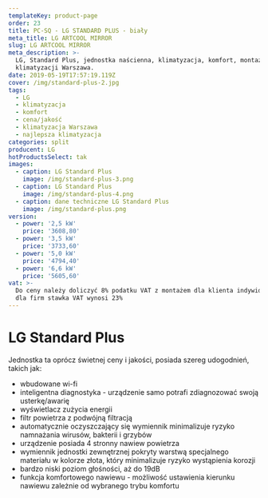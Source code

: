 ```yaml
---
templateKey: product-page
order: 23
title: PC-SQ - LG STANDARD PLUS - biały
meta_title: LG ARTCOOL MIRROR
slug: LG ARTCOOL MIRROR
meta_description: >-
  LG, Standard Plus, jednostka naścienna, klimatyzacja, komfort, montaż
  klimatyzacji Warszawa.
date: 2019-05-19T17:57:19.119Z
cover: /img/standard-plus-2.jpg
tags:
  - LG
  - klimatyzacja
  - komfort
  - cena/jakość
  - klimatyzacja Warszawa
  - najlepsza klimatyzacja
categories: split
producent: LG
hotProductsSelect: tak
images:
  - caption: LG Standard Plus
    image: /img/standard-plus-3.png
  - caption: LG Standard Plus
    image: /img/standard-plus-4.png
  - caption: dane techniczne LG Standard Plus
    image: /img/standard-plus.png
version:
  - power: '2,5 kW'
    price: '3608,80'
  - power: '3,5 kW'
    price: '3733,60'
  - power: '5,0 kW'
    price: '4794,40'
  - power: '6,6 kW'
    price: '5605,60'
vat: >-
  Do ceny należy doliczyć 8% podatku VAT z montażem dla klienta indywidualnego,
  dla firm stawka VAT wynosi 23%
---
```

# **LG Standard Plus**

Jednostka ta oprócz świetnej ceny i jakości, posiada szereg udogodnień, takich jak:

* wbudowane wi-fi
* inteligentna diagnostyka - urządzenie samo potrafi zdiagnozować swoją usterkę/awarię
* wyświetlacz zużycia energii
* filtr powietrza z podwójną filtracją 
* automatycznie oczyszczający się wymiennik minimalizuje ryzyko namnażania wirusów, bakterii i grzybów
* urządzenie posiada 4 stronny nawiew powietrza
* wymiennik jednostki zewnętrznej pokryty warstwą specjalnego materiału w kolorze złota, który minimalizuje ryzyko wystąpienia korozji
* bardzo niski poziom głośności, aż do 19dB
* funkcja komfortowego nawiewu - możliwość ustawienia kierunku nawiewu zależnie od wybranego trybu komfortu
